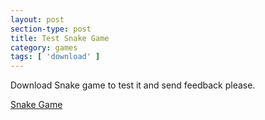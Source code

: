 ```yaml
---
layout: post
section-type: post
title: Test Snake Game
category: games
tags: [ 'download' ]
---
```


Download Snake game to test it and send feedback please.

<a href="brunfo.github.io/Snake-1.0.zip">Snake Game</a>


